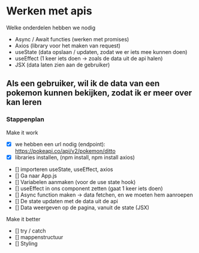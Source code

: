 # Werken met apis

Welke onderdelen hebben we nodig

- Async / Await functies (werken met promises)
- Axios (library voor het maken van request)
- useState (data opslaan / updaten, zodat we er iets mee kunnen doen)
- useEffect (1 keer iets doen -> zoals de data uit de api halen)
- JSX (data laten zien aan de gebruiker)

## Als een gebruiker, wil ik de data van een pokemon kunnen bekijken, zodat ik er meer over kan leren

### Stappenplan

Make it work

- [x] we hebben een url nodig (endpoint): https://pokeapi.co/api/v2/pokemon/ditto
- [x] libraries installen, (npm install, npm install axios)
- [] importeren useState, useEffect, axios
- [] Ga naar App.js
- [] Variabelen aanmaken (voor de use state hook)
- [] useEffect in ons component zetten (gaat 1 keer iets doen)
- [] Async function maken -> data fetchen, en we moeten hem aanroepen
- [] De state updaten met de data uit de api
- [] Data weergeven op de pagina, vanuit de state (JSX)

Make it better

- [] try / catch
- [] mappenstructuur
- [] Styling
